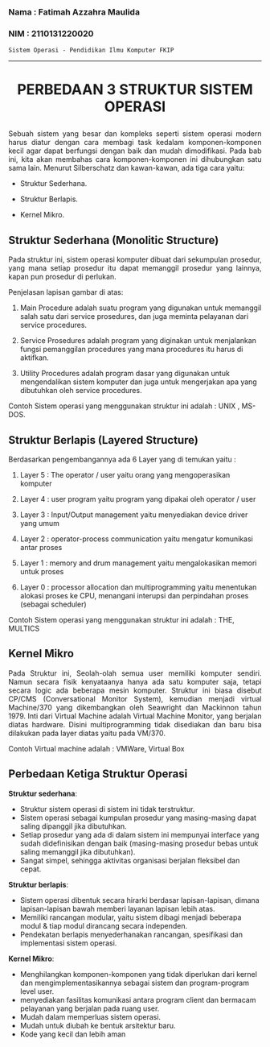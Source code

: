### Nama : Fatimah Azzahra Maulida

### NIM : 2110131220020

`Sistem Operasi - Pendidikan Ilmu Komputer FKIP`

---

# <p align=center><b>PERBEDAAN 3 STRUKTUR SISTEM OPERASI</b></p>

<p align=justify>Sebuah sistem yang besar dan kompleks seperti sistem operasi modern harus diatur dengan cara
membagi task kedalam komponen-komponen kecil agar dapat berfungsi dengan baik dan mudah
dimodifikasi. Pada bab ini, kita akan membahas cara komponen-komponen ini dihubungkan satu
sama lain. Menurut Silberschatz dan kawan-kawan, ada tiga cara yaitu:</p>

- Struktur Sederhana.

- Struktur Berlapis.

- Kernel Mikro.

## **Struktur Sederhana (Monolitic Structure)**

<p align=justify>Pada struktur ini, sistem operasi komputer dibuat dari sekumpulan prosedur, yang mana setiap prosedur itu dapat memanggil prosedur yang lainnya, kapan pun prosedur di perlukan.</p>

Penjelasan lapisan gambar di atas:

1. Main Procedure adalah suatu program yang digunakan untuk memanggil salah satu dari service prosedures, dan juga meminta pelayanan dari service procedures.

2. Service Prosedures adalah program yang diginakan untuk menjalankan fungsi pemanggilan procedures yang mana procedures itu harus di aktifkan.

3. Utility Procedures adalah program dasar yang digunakan untuk mengendalikan sistem komputer dan juga untuk mengerjakan apa yang dibutuhkan oleh service procedures.

Contoh Sistem operasi yang menggunakan struktur ini adalah : UNIX , MS-DOS.

## **Struktur Berlapis (Layered Structure)**

Berdasarkan pengembangannya ada 6 Layer yang di temukan yaitu :

1. Layer 5 : The operator / user yaitu orang yang mengoperasikan komputer

2. Layer 4 : user program yaitu program yang dipakai oleh operator / user

3. Layer 3 : Input/Output management yaitu menyediakan device driver yang umum

4. Layer 2 : operator-process communication yaitu mengatur komunikasi antar proses

5. Layer 1 : memory and drum management yaitu mengalokasikan memori untuk proses

6. Layer 0 : processor allocation dan multiprogramming yaitu menentukan alokasi proses ke CPU, menangani interupsi dan perpindahan proses (sebagai scheduler)

Contoh Sistem operasi yang menggunakan struktur ini adalah : THE, MULTICS

## **Kernel Mikro**

<p align=justify>Pada Struktur ini, Seolah-olah semua user memiliki komputer sendiri. Namun secara fisik kenyataanya hanya ada satu komputer saja, tetapi secara logic ada beberapa mesin komputer. Struktur ini biasa disebut CP/CMS (Conversational Monitor System), kemudian menjadi virtual Machine/370 yang dikembangkan oleh Seawright dan Mackinnon tahun 1979. Inti dari Virtual Machine adalah Virtual Machine Monitor, yang berjalan diatas hardware. Disini multiprogramming tidak disediakan dan baru bisa dilakukan pada layer diatas yaitu pada VM/370.</p>


Contoh Virtual machine adalah : VMWare, Virtual Box

## **Perbedaan Ketiga Struktur Operasi**

**Struktur sederhana**:

- Struktur sistem operasi di sistem ini tidak terstruktur.
- Sistem operasi sebagai kumpulan prosedur yang masing-masing dapat saling dipanggil jika dibutuhkan.
- Setiap prosedur yang ada di dalam sistem ini mempunyai interface yang sudah didefinisikan dengan baik (masing-masing prosedur bebas untuk saling memanggil jika dibutuhkan).
- Sangat simpel, sehingga aktivitas organisasi berjalan fleksibel dan cepat.

**Struktur berlapis**:

- Sistem operasi dibentuk secara hirarki berdasar lapisan-lapisan, dimana lapisan-lapisan bawah memberi layanan lapisan lebih atas.
- Memiliki rancangan modular, yaitu sistem dibagi menjadi beberapa modul & tiap modul dirancang secara independen.
- Pendekatan berlapis menyederhanakan rancangan, spesifikasi dan implementasi sistem operasi.

**Kernel Mikro**:

- Menghilangkan komponen-komponen yang tidak diperlukan dari kernel dan mengimplementasikannya sebagai sistem dan program-program level user.
- menyediakan fasilitas komunikasi antara program client dan bermacam pelayanan yang berjalan pada ruang user.
- Mudah dalam memperluas sistem operasi.
- Mudah untuk diubah ke bentuk arsitektur baru.
- Kode yang kecil dan lebih aman

<p align=justify></p>
<p align=justify></p>
<p align=justify></p>
<p align=justify></p>
